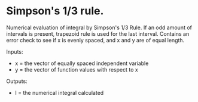 # Simpson's 1/3 rule.

Numerical evaluation of integral by Simpson's 1/3 Rule. If an odd amount of intervals is present, trapezoid rule is used for the last interval.  Contains an error check to see if x is evenly spaced, and x and y are of equal length.<br />

Inputs:
-  x = the vector of equally spaced independent variable
-  y = the vector of function values with respect to x<br />

Outputs:
-  I = the numerical integral calculated
